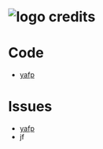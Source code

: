 ![logo](https://raw.githubusercontent.com/yafp/monoto/master/www/images/logo/monotoLogoBlack.png) credits
==========

# Code
* [yafp](https://github.com/yafp)

# Issues
* [yafp](https://github.com/yafp)
* jf
